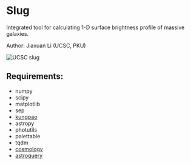 # Slug
Integrated tool for calculating 1-D surface brightness profile of massive galaxies.

Author: Jiaxuan Li (UCSC, PKU)

![UCSC slug](https://astrojacobli.github.io/slug/ucsc_slug.png)

## Requirements:
- numpy
- scipy
- matplotlib
- sep
- [kungpao](https://github.com/dr-guangtou/kungpao)
- astropy
- photutils
- palettable
- tqdm
- [cosmology](https://github.com/esheldon/cosmology)
- [astroquery](https://astroquery.readthedocs.io/en/latest/)
